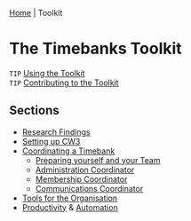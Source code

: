 [Home](index.md) | Toolkit

# The Timebanks Toolkit

``TIP`` [Using the Toolkit](Usage.md)   
``TIP`` [Contributing to the Toolkit](Usage.md#contributing)

## Sections

- [Research Findings](Findings.md)    
- [Setting up CW3](CommunityWeaver.md)    
- [Coordinating a Timebank](Coordinator.md)    
  - [Preparing yourself and your Team](TimeManagement.md)    
  - [Administration Coordinator](Administration.md)    
  - [Membership Coordinator](Members.md)    
  - [Communications Coordinator](Outreach.md)    
- [Tools for the Organisation](Organisation.md)    
- [Productivity](Productivity.md) & [Automation](Automate.md)     

